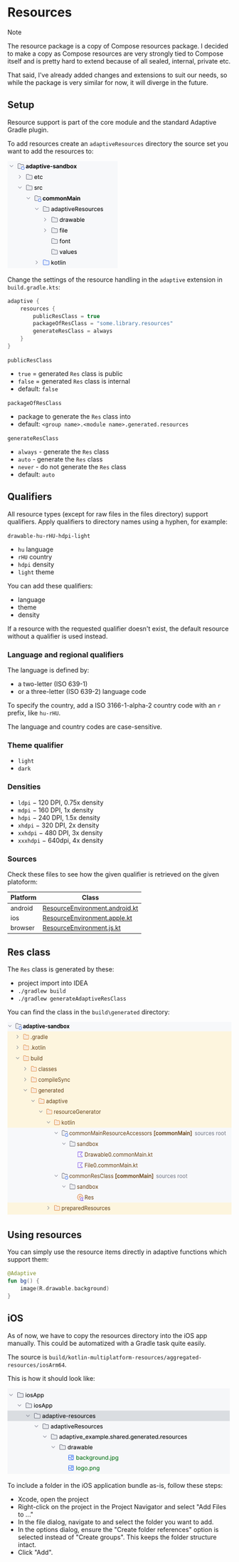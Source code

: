 # Resources

> [!NOTE] 
> 
> The resource package is a copy of Compose resources package. I decided to make a copy
> as Compose resources are very strongly tied to Compose itself and is pretty hard
> to extend because of all sealed, internal, private etc.
>
> That said, I've already added changes and extensions to suit our needs, so while
> the package is very similar for now, it will diverge in the future.
> 

## Setup

Resource support is part of the core module and the standard Adaptive Gradle plugin.

To add resources create an `adaptiveResources` directory the source set you want 
to add the resources to:

<img alt="Directories" height="240" src="directories.png" width="248"/>

Change the settings of the resource handling in the `adaptive` extension in `build.gradle.kts`:

```kotlin
adaptive {
    resources {
        publicResClass = true
        packageOfResClass = "some.library.resources"
        generateResClass = always
    }
}
```

`publicResClass`
  - `true` = generated `Res` class is public
  - `false` = generated `Res` class is internal
  - default: `false`

`packageOfResClass`
  - package to generate the `Res` class into
  - default: `<group name>.<module name>.generated.resources`

`generateResClass`
   - `always` - generate the `Res` class
   - `auto` - generate the `Res` class
   - `never` - do not generate the `Res` class
   - default: `auto`

## Qualifiers

All resource types (except for raw files in the files directory) support qualifiers.
Apply qualifiers to directory names using a hyphen, for example:

`drawable-hu-rHU-hdpi-light`
- `hu` language
- `rHU` country
- `hdpi` density
- `light` theme

You can add these qualifiers:

- language
- theme
- density

If a resource with the requested qualifier doesn't exist, the default resource without a qualifier is used instead.

### Language and regional qualifiers

The language is defined by:

- a two-letter (ISO 639-1) 
- or a three-letter (ISO 639-2) language code

To specify the country, add a ISO 3166-1-alpha-2 country code with an `r` prefix, like `hu-rHU`.

The language and country codes are case-sensitive.

### Theme qualifier

- `light`
- `dark`

### Densities

- `ldpi` − 120 DPI, 0.75x density
- `mdpi` − 160 DPI, 1x density
- `hdpi` − 240 DPI, 1.5x density
- `xhdpi` − 320 DPI, 2x density
- `xxhdpi` − 480 DPI, 3x density
- `xxxhdpi` − 640dpi, 4x density

### Sources

Check these files to see how the given qualifier is retrieved on the given platoform:

| Platform | Class                                                                                                                                  |
|----------|----------------------------------------------------------------------------------------------------------------------------------------|
| android  | [ResourceEnvironment.android.kt](/adaptive-core/src/androidMain/kotlin/fun/adaptive/resource/ResourceEnvironment.android.kt) |
| ios      | [ResourceEnvironment.apple.kt](/adaptive-core/src/appleMain/kotlin/fun/adaptive/resource/ResourceEnvironment.apple.kt)       |
| browser  | [ResourceEnvironment.js.kt](/adaptive-core/src/jsMain/kotlin/fun/adaptive/resource/ResourceEnvironment.js.kt)                |

## Res class

The `Res` class is generated by these:

- project import into IDEA
- `./gradlew build`
- `./gradlew generateAdaptiveResClass`

You can find the class in the `build\generated` directory:

<img alt="Res class" height="432" src="res-class.png" width="552"/>

## Using resources

You can simply use the resource items directly in adaptive functions which support them:

```kotlin
@Adaptive 
fun bg() {
    image(R.drawable.background)
}
```

## iOS

As of now, we have to copy the resources directory into the iOS app manually. This could be automatized with 
a Gradle task quite easily. 

The source is `build/kotlin-multiplatform-resources/aggregated-resources/iosArm64`.

This is how it should look like:

<img alt="iOS resources" height="192" src="ios-resources.png" width="500"/>

To include a folder in the iOS application bundle as-is, follow these steps:

* Xcode, open the project
* Right-click on the project in the Project Navigator and select "Add Files to ..."
* In the file dialog, navigate to and select the folder you want to add.
* In the options dialog, ensure the "Create folder references" option is selected instead of "Create groups". This keeps the folder structure intact.
* Click "Add".
